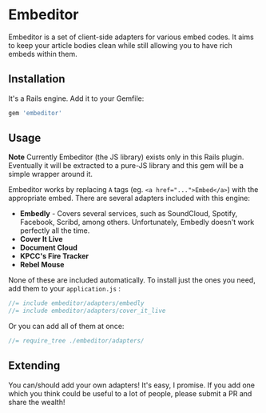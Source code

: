 # Embeditor

Embeditor is a set of client-side adapters for various embed codes. 
It aims to keep your article bodies clean while still allowing you 
to have rich embeds within them.

## Installation

It's a Rails engine. Add it to your Gemfile:

```ruby
gem 'embeditor'
```


## Usage

**Note** Currently Embeditor (the JS library) exists only in this Rails plugin.
Eventually it will be extracted to a pure-JS library and this gem will be a
simple wrapper around it.


Embeditor works by replacing `A` tags (eg. `<a href="...">Embed</a>`) with the
appropriate embed. There are several adapters included with this engine:

* **Embedly** - Covers several services, such as SoundCloud, Spotify,
  Facebook, Scribd, among others. Unfortunately, Embedly doesn't work perfectly
  all the time.
* **Cover It Live**
* **Document Cloud**
* **KPCC's Fire Tracker**
* **Rebel Mouse**

None of these are included automatically. To install just the ones you need,
add them to your `application.js` :

```javascript
//= include embeditor/adapters/embedly
//= include embeditor/adapters/cover_it_live
```

Or you can add all of them at once:

```javascript
//= require_tree ./embeditor/adapters/
```


## Extending

You can/should add your own adapters! It's easy, I promise. If you add one which
you think could be useful to a lot of people, please submit a PR and share the
wealth!
